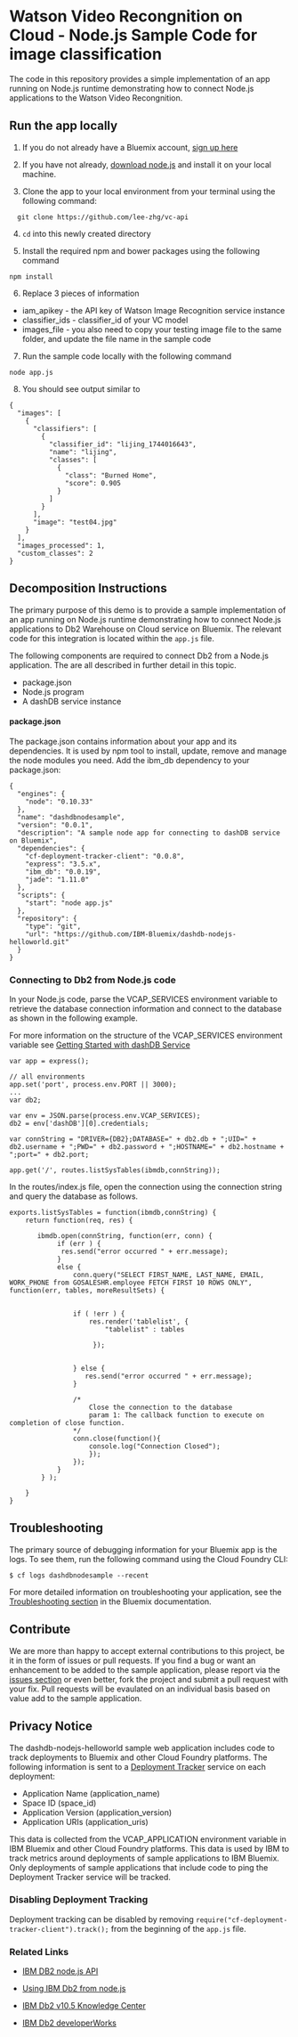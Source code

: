 # Watson Video Recongnition on Cloud -  Node.js Sample Code for image classification

The code in this repository provides a simple implementation of an app running on Node.js runtime demonstrating how to connect Node.js applications to the Watson Video Recongnition.


## Run the app locally

1. If you do not already have a Bluemix account, [sign up here](https://console.ng.bluemix.net/registration/)

2. If you have not already, [download node.js](https://nodejs.org/en/download/) and install it on your local machine.

3. Clone the app to your local environment from your terminal using the following command:

  ```
    git clone https://github.com/lee-zhg/vc-api
  ```

4. `cd` into this newly created directory

5. Install the required npm and bower packages using the following command

  ```
  npm install
  ```

6. Replace 3 pieces of information

  * iam_apikey - the API key of Watson Image Recognition service instance
  * classifier_ids - classifier_id of your VC model
  * images_file - you also need to copy your testing image file to the same folder, and update the file name in the sample code

7. Run the sample code locally with the following command

  ```
  node app.js
  ```
8. You should see output similar to

  ```
  {
    "images": [
      {
        "classifiers": [
          {
            "classifier_id": "lijing_1744016643",
            "name": "lijing",
            "classes": [
              {
                "class": "Burned Home",
                "score": 0.905
              }
            ]
          }
        ],
        "image": "test04.jpg"
      }
    ],
    "images_processed": 1,
    "custom_classes": 2
  }
  ```


## Decomposition Instructions

The primary purpose of this demo is to provide a sample implementation of an app running on Node.js runtime demonstrating how to connect Node.js applications to Db2 Warehouse on Cloud service on Bluemix. The relevant code for this integration is located within the `app.js` file.

The following components are required to connect Db2 from a Node.js application. The are all described in further detail in this topic.

- package.json
- Node.js program
- A dashDB service instance

#### package.json
The package.json contains information about your app and its dependencies. It is used by npm tool to install, update, remove and manage the node modules you need. Add the ibm_db dependency to your package.json:
```
{
  "engines": {
    "node": "0.10.33"
  },
  "name": "dashdbnodesample",
  "version": "0.0.1",
  "description": "A sample node app for connecting to dashDB service on Bluemix",
  "dependencies": {
    "cf-deployment-tracker-client": "0.0.8",
    "express": "3.5.x",
    "ibm_db": "0.0.19",
    "jade": "1.11.0"
  },
  "scripts": {
    "start": "node app.js"
  },
  "repository": {
    "type": "git",
    "url": "https://github.com/IBM-Bluemix/dashdb-nodejs-helloworld.git"
  }
}

```


### Connecting to Db2 from Node.js code

In your Node.js code, parse the VCAP_SERVICES environment variable to retrieve the database connection information and connect to the database as shown in the following example.

For more information on the structure of the VCAP_SERVICES environment variable see [Getting Started with dashDB Service](http://www.ng.bluemix.net/docs/#services/dashDB/index.html#dashDB)

```
var app = express();

// all environments
app.set('port', process.env.PORT || 3000);
...
var db2;

var env = JSON.parse(process.env.VCAP_SERVICES);
db2 = env['dashDB'][0].credentials;

var connString = "DRIVER={DB2};DATABASE=" + db2.db + ";UID=" + db2.username + ";PWD=" + db2.password + ";HOSTNAME=" + db2.hostname + ";port=" + db2.port;

app.get('/', routes.listSysTables(ibmdb,connString));
```

In the routes/index.js file, open the connection using the connection string and query the database as follows.
```
exports.listSysTables = function(ibmdb,connString) {
	return function(req, res) {
		   
	   ibmdb.open(connString, function(err, conn) {
			if (err ) {
			 res.send("error occurred " + err.message);
			}
			else {
				conn.query("SELECT FIRST_NAME, LAST_NAME, EMAIL, WORK_PHONE from GOSALESHR.employee FETCH FIRST 10 ROWS ONLY", function(err, tables, moreResultSets) {

							
				if ( !err ) { 
					res.render('tablelist', {
						"tablelist" : tables
						
					 });

					
				} else {
				   res.send("error occurred " + err.message);
				}

				/*
					Close the connection to the database
					param 1: The callback function to execute on completion of close function.
				*/
				conn.close(function(){
					console.log("Connection Closed");
					});
				});
			}
		} );
	   
	}
}
```

## Troubleshooting

The primary source of debugging information for your Bluemix app is the logs. To see them, run the following command using the Cloud Foundry CLI:

  ```
  $ cf logs dashdbnodesample --recent
  ```
For more detailed information on troubleshooting your application, see the [Troubleshooting section](https://www.ng.bluemix.net/docs/troubleshoot/tr.html) in the Bluemix documentation.

## Contribute
We are more than happy to accept external contributions to this project, be it in the form of issues or pull requests. If you find a bug or want an enhancement to be added to the sample application, please report via the [issues section](https://github.com/IBM-Bluemix/dashdb-nodejs-helloworld/issues) or even better, fork the project and submit a pull request with your fix. Pull requests will be evaulated on an individual basis based on value add to the sample application.


## Privacy Notice
The dashdb-nodejs-helloworld sample web application includes code to track deployments to Bluemix and other Cloud Foundry platforms. The following information is sent to a [Deployment Tracker](https://github.com/cloudant-labs/deployment-tracker) service on each deployment:

* Application Name (application_name)
* Space ID (space_id)
* Application Version (application_version)
* Application URIs (application_uris)

This data is collected from the VCAP_APPLICATION environment variable in IBM Bluemix and other Cloud Foundry platforms. This data is used by IBM to track metrics around deployments of sample applications to IBM Bluemix. Only deployments of sample applications that include code to ping the Deployment Tracker service will be tracked.

### Disabling Deployment Tracking

Deployment tracking can be disabled by removing `require("cf-deployment-tracker-client").track();` from the beginning of the `app.js` file.

### Related Links
- [IBM DB2 node.js API](https://www.npmjs.org/package/ibm_db#api)

- [Using IBM Db2 from node.js](https://www.ibm.com/developerworks/community/blogs/pd/entry/using_ibm_db2_from_node_js4?lang=en)

- [IBM Db2 v10.5 Knowledge Center](https://www-01.ibm.com/support/knowledgecenter/SSEPGG_10.5.0/com.ibm.db2.luw.kc.doc/welcome.html)
- [IBM Db2 developerWorks](http://www.ibm.com/developerworks/data/products/db2/)
